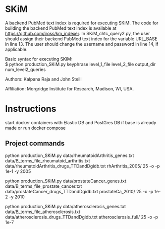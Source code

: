 # SKiM

A backend PubMed text index is required for executing SKiM. The code for building the backend PubMed text index is available at https://github.com/iross/km_indexer. In SKiM_chtc_query2.py, the user should assign their backend PubMed text index for the variable URL_BASE in line 13. The user should change the username and password in line 14, if applicable.  

Basic syntax for executing SKiM:   
$ python production_SKiM.py keyphrase level_1_file level_2_file output_dir num_level2_queries  
   
Authors: Kalpana Raja and John Steill  
   
Affiliation: Morgridge Institute for Research, Madison, WI, USA.   

# Instructions
start docker containers with Elastic DB and PostGres DB if base is already made or run docker compose

## Project commands
python production_SKiM.py data/rheumatoidArthritis_genes.txt data/B_terms_file_rheumatoid_arthritis.txt data/rheumatoidArthritis_drugs_TTDandDgidb.txt rhArthritis_2005/ 25 -o -p 1e-1 -y 2005

python production_SKiM.py data/prostateCancer_genes.txt data/B_terms_file_prostate_cancer.txt data/prostateCancer_drugs_TTDandDgidb.txt prostateCa_2010/ 25 -o -p 1e-2 -y 2010

python production_SKiM.py data/atherosclerosis_genes.txt data/B_terms_file_atherosclerosis.txt data/atherosclerosis_drugs_TTDandDgidb.txt atherosclerosis_full/ 25 -o -p 1e-7

